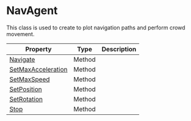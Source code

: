 # NavAgent #
This class is used to create to plot navigation paths and perform crowd movement.

| Property | Type | Description |
| ----- | ----- | ----- |
| [Navigate](API_Agent_Navigate.md) | Method | |
| [SetMaxAcceleration](API_Agent_SetMaxAcceleration.md) | Method | |
| [SetMaxSpeed](API_Agent_SetMaxSpeed.md) | Method | |
| [SetPosition](API_Agent_SetPosition.md) | Method | |
| [SetRotation](API_Agent_SetRotation.md) | Method | |
| [Stop](API_Agent_Stop.md) | Method | |
